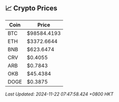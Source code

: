 ## 📈 Crypto Prices

| Coin | Price |
| ---- | ----- |
| BTC | $98584.4193 |
| ETH | $3372.6644 |
| BNB | $623.6474 |
| CRV | $0.4055 |
| ARB | $0.7843 |
| OKB | $45.4384 |
| DOGE | $0.3875 |

_Last Updated: 2024-11-22 07:47:58.424 +0800 HKT_